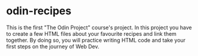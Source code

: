 # odin-recipes
This is the first "The Odin Project" course's project. In this project you have to create a few HTML files about your favourite recipes and link them together. By doing so, you will practice writing HTML code and take your first steps on the journey of Web Dev.